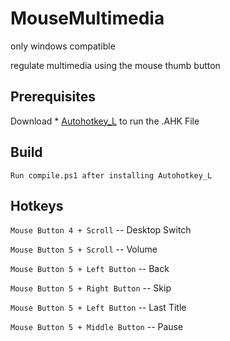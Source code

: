 # MouseMultimedia
only windows compatible

regulate multimedia using the mouse thumb button  


## Prerequisites

Download  * [Autohotkey_L](https://www.autohotkey.com/) to run the .AHK File


## Build

```
Run compile.ps1 after installing Autohotkey_L
```

## Hotkeys
`Mouse Button 4 + Scroll`      -- Desktop Switch

`Mouse Button 5 + Scroll` 		 -- Volume

`Mouse Button 5 + Left Button`   -- Back

`Mouse Button 5 + Right Button`  -- Skip

`Mouse Button 5 + Left Button`   -- Last Title

`Mouse Button 5 + Middle Button` -- Pause
